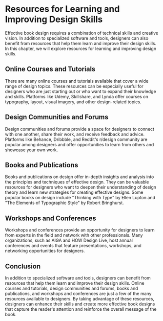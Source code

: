 Resources for Learning and Improving Design Skills
===========================================================================================================

Effective book design requires a combination of technical skills and creative vision. In addition to specialized software and tools, designers can also benefit from resources that help them learn and improve their design skills. In this chapter, we will explore resources for learning and improving design skills.

Online Courses and Tutorials
----------------------------

There are many online courses and tutorials available that cover a wide range of design topics. These resources can be especially useful for designers who are just starting out or who want to expand their knowledge and skills. Platforms like Udemy, Skillshare, and Lynda offer courses on typography, layout, visual imagery, and other design-related topics.

Design Communities and Forums
-----------------------------

Design communities and forums provide a space for designers to connect with one another, share their work, and receive feedback and advice. Platforms like Behance, Dribbble, and Reddit's r/design community are popular among designers and offer opportunities to learn from others and showcase your own work.

Books and Publications
----------------------

Books and publications on design offer in-depth insights and analysis into the principles and techniques of effective design. They can be valuable resources for designers who want to deepen their understanding of design theory and learn new strategies for creating effective designs. Some popular books on design include "Thinking with Type" by Ellen Lupton and "The Elements of Typographic Style" by Robert Bringhurst.

Workshops and Conferences
-------------------------

Workshops and conferences provide an opportunity for designers to learn from experts in the field and network with other professionals. Many organizations, such as AIGA and HOW Design Live, host annual conferences and events that feature presentations, workshops, and networking opportunities for designers.

Conclusion
----------

In addition to specialized software and tools, designers can benefit from resources that help them learn and improve their design skills. Online courses and tutorials, design communities and forums, books and publications, and workshops and conferences are just a few of the many resources available to designers. By taking advantage of these resources, designers can enhance their skills and create more effective book designs that capture the reader's attention and reinforce the overall message of the book.


